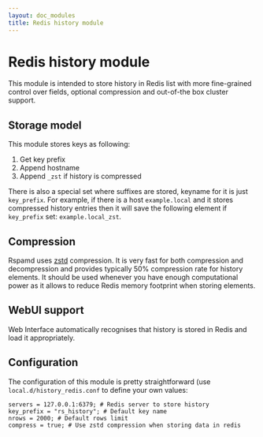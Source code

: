```yaml
---
layout: doc_modules
title: Redis history module
---
```


# Redis history module

This module is intended to store history in Redis list with more fine-grained control over fields, optional compression and out-of-the box cluster support.

## Storage model

This module stores keys as following:

1. Get key prefix
2. Append hostname
3. Append `_zst` if history is compressed

There is also a special set where suffixes are stored, keyname for it is just `key_prefix`. For example, if there is a host `example.local` and it stores compressed history entries then it will save the following element if `key_prefix` set: `example.local_zst`.

## Compression

Rspamd uses [zstd](https://zstd.net) compression. It is very fast for both compression and decompression and provides typically 50% compression rate for history elements. It should be used whenever you have enough computational power as it allows to reduce Redis memory footprint when storing elements.

## WebUI support

Web Interface automatically recognises that history is stored in Redis and load it appropriately.

## Configuration

The configuration of this module is pretty straightforward (use `local.d/history_redis.conf` to define your own values:

~~~ucl
servers = 127.0.0.1:6379; # Redis server to store history
key_prefix = "rs_history"; # Default key name
nrows = 2000; # Default rows limit
compress = true; # Use zstd compression when storing data in redis
~~~